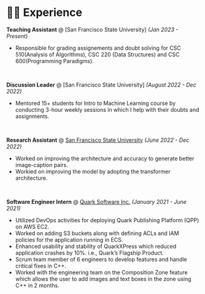 # 👨‍💻 Experience

**Teaching Assistant** @ [San Francisco State University] _(Jan 2023 - Present)_

- Responsible for grading assignements and doubt solving for CSC 510(Analysis of Algorithms), CSC 220 (Data Structures) and CSC 600(Programming Paradigms).

&nbsp; 

**Discussion Leader** @ [San Francisco State University] _(August 2022 - Dec 2022)_

- Mentored 15+ students for Intro to Machine Learning course by conducting 3-hour weekly sessions in which I help with their
doubts and assignments.

&nbsp; 

**Research Assistant** @ [San Francisco State University](Youdescribe.org) _(June 2022 - Dec 2022)_

- Worked on improving the architecture and accuracy to generate better image-caption pairs.
- Workied on improving the model by adopting the transformer architecture.

&nbsp;

**Software Engineer Intern** @ [Quark Software Inc.](https://www.quark.com/) _(January 2021 - June 2021)_

- Utilized DevOps activities for deploying Quark Publishing Platform (QPP) on AWS EC2.
- Worked on adding S3 buckets along with defining ACLs and IAM policies for the application running in ECS.
- Enhanced usability and stability of QuarkXPress which reduced application crashes by 10%. i.e., Quark’s Flagship Product.
- Scrum team member of 6 engineers to develop features and handle critical fixes in C++.
- Worked with the engineering team on the Composition Zone feature which allows the user to add images and text boxes in
the zone using C++ in 2 months.